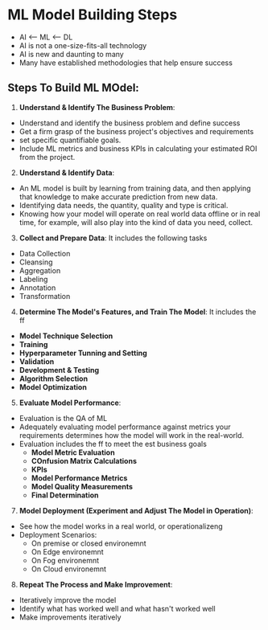 # ML Model Building Steps
- AI <-- ML <-- DL
- AI is not a one-size-fits-all technology
- AI is new and daunting to many
- Many have established methodologies that help ensure success
## Steps To Build ML MOdel:
1. **Understand & Identify The Business Problem**:
  - Understand and identify the business problem and define success
  - Get a firm grasp of the business project's objectives and requirements
  - set specific quantifiable goals.
  - Include ML metrics and business KPIs in calculating your estimated ROI from the project.
2. **Understand & Identify Data**:
  - An ML model is built by learning from training data, and then applying that knowledge to make accurate prediction from new data.
  - Identifying data needs, the quantity, quality and type is critical.
  - Knowing how your model will operate on real world data offline or in real time, for example, will also play into the kind of data you need, collect.
3. **Collect and Prepare Data**: It includes the following tasks
  - Data Collection
  - Cleansing
  - Aggregation
  - Labeling
  - Annotation
  - Transformation
4. **Determine The Model's Features, and Train The Model**: It includes the ff
  - **Model Technique Selection**
  - **Training**
  - **Hyperparameter Tunning and Setting**
  - **Validation**
  - **Development & Testing**
  - **Algorithm Selection**
  - **Model Optimization**
5. **Evaluate Model Performance**:
  - Evaluation is the QA of ML
  - Adequately evaluating model performance against metrics your requirements determines how the model will work in the real-world.
  - Evaluation includes the ff to meet the est business goals
    - **Model Metric Evaluation**
    - **COnfusion Matrix Calculations**
    - **KPIs**
    - **Model Performance Metrics**
    - **Model Quality Measurements**
    - **Final Determination**
7. **Model Deployment (Experiment and Adjust The Model in Operation)**:
  - See how the model works in a real world, or operationalizeng
  - Deployment Scenarios:
    - On premise or closed environemnt
    - On Edge environemnt
    - On Fog environemnt
    - On Cloud environemnt
8. **Repeat The Process and Make Improvement**:
  - Iteratively improve the model
  - Identify what has worked well and what hasn't worked well
  - Make improvements iteratively
